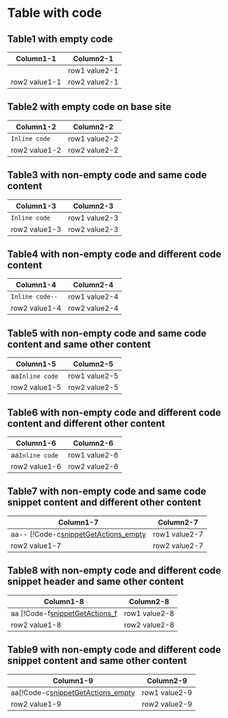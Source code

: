 # Table with code
## Table1 with empty code
| Column1-1 | Column2-1 |
| ------------- | ----------- |
| ` `| row1 value2-1|
| row2 value1-1  | row2 value2-1 |

## Table2 with empty code on base site
| Column1-2 | Column2-2 |
| ------------- | ----------- |
| `Inline code`| row1 value2-2|
| row2 value1-2  | row2 value2-2 |

## Table3 with non-empty code and same code content
| Column1-3 | Column2-3|
| ------------- | ----------- |
| `Inline code`| row1 value2-3|
| row2 value1-3  | row2 value2-3 |

## Table4 with non-empty code and different code content
| Column1-4 | Column2-4|
| ------------- | ----------- |
| `Inline code--`| row1 value2-4|
| row2 value1-4  | row2 value2-4 |

## Table5 with non-empty code and same code content and same other content
| Column1-5 | Column2-5|
| ------------- | ----------- |
| aa`Inline code`| row1 value2-5|
| row2 value1-5  | row2 value2-5 |

## Table6 with non-empty code and different code content and different other content
| Column1-6 | Column2-6|
| ------------- | ----------- |
| aa`Inline code`| row1 value2-6|
| row2 value1-6  | row2 value2-6 |

## Table7 with non-empty code and same code snippet content and different other content
| Column1-7 | Column2-7|
| ------------- | ----------- |
|aa-- [!Code-c[snippetGetActions_empty](.\..\Reference-Files\CodeSnippets\emptycode)|row1 value2-7|
| row2 value1-7  | row2 value2-7 |

## Table8 with non-empty code and different code snippet header and same other content
| Column1-8 | Column2-8|
| ------------- | ----------- |
| aa [!Code-f[snippetGetActions_f](.\..\Reference-Files\CodeSnippets\code_test_fsharp.fs)| row1 value2-8|
| row2 value1-8  | row2 value2-8 |

## Table9 with non-empty code and different code snippet content and same other content
| Column1-9 | Column2-9|
| ------------- | ----------- |
| aa[!Code-c[snippetGetActions_empty](.\..\Reference-Files\CodeSnippets\emptycode)| row1 value2-9|
| row2 value1-9  | row2 value2-9 |